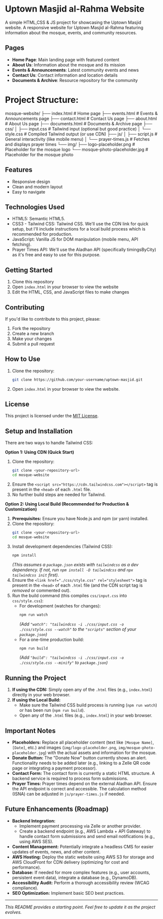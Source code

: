 # Uptown Masjid al-Rahma Website

A simple HTML,CSS & JS project for showcasing the Uptown Masjid website.
A responsive website for Uptown Masjid al-Rahma featuring information about the mosque, events, and community resources.

## Pages

- **Home Page**: Main landing page with featured content
- **About Us**: Information about the mosque and its mission
- **Events & Announcements**: Latest community events and news
- **Contact Us**: Contact information and location details
- **Documents & Archive**: Resource repository for the community


# Project Structure:

mosque-website/
├── index.html             # Home page
├── events.html            # Events & Announcements page
├── contact.html           # Contact Us page
├── about.html             # About Us page
├── documents.html         # Documents & Archive page
├── css/
│   ├── input.css          # Tailwind input (optional but good practice)
│   └── style.css          # Compiled Tailwind output (or use CDN)
├── js/
│   ├── script.js          # General interactivity (like mobile menu)
│   └── prayer-times.js    # Fetches and displays prayer times
└── img/
    ├── logo-placeholder.png # Placeholder for the mosque logo
    └── mosque-photo-placeholder.jpg # Placeholder for the mosque photo

## Features

- Responsive design
- Clean and modern layout
- Easy to navigate

## Technologies Used

- HTML5: Semantic HTML5.
- CSS3 - Tailwind CSS: Tailwind CSS. We'll use the CDN link for quick setup, but I'll include instructions for a local build process which is recommended for production.
- JavaScript: Vanilla JS for DOM manipulation (mobile menu, API fetching).
- Prayer Times API: We'll use the Aladhan API (specifically timingsByCity) as it's free and easy to use for this purpose.

## Getting Started

1. Clone this repository
2. Open `index.html` in your browser to view the website
3. Edit the HTML, CSS, and JavaScript files to make changes

## Contributing

If you'd like to contribute to this project, please:
1. Fork the repository
2. Create a new branch
3. Make your changes
4. Submit a pull request

## How to Use

1. Clone the repository:
    ```bash
    git clone https://github.com/your-username/uptown-masjid.git
    ```
2. Open `index.html` in your browser to view the website.

## License

This project is licensed under the [MIT License](LICENSE).


## Setup and Installation

There are two ways to handle Tailwind CSS:

**Option 1: Using CDN (Quick Start)**

1.  Clone the repository:
    ```bash
    git clone <your-repository-url>
    cd mosque-website
    ```
2.  Ensure the `<script src="https://cdn.tailwindcss.com"></script>` tag is present in the `<head>` of each `.html` file.
3.  No further build steps are needed for Tailwind.

**Option 2: Using Local Build (Recommended for Production & Customization)**

1.  **Prerequisites:** Ensure you have Node.js and npm (or yarn) installed.
2.  Clone the repository:
    ```bash
    git clone <your-repository-url>
    cd mosque-website
    ```
3.  Install development dependencies (Tailwind CSS):
    ```bash
    npm install
    ```
    *(This assumes a `package.json` exists with `tailwindcss` as a dev dependency. If not, run `npm install -D tailwindcss` and `npx tailwindcss init` first)*.
4.  Ensure the `<link href="./css/style.css" rel="stylesheet">` tag is present in the `<head>` of each `.html` file (and the CDN script tag is *removed* or commented out).
5.  Run the build command (this compiles `css/input.css` into `css/style.css`):
    *   For development (watches for changes):
        ```bash
        npm run watch
        ```
        *(Add `"watch": "tailwindcss -i ./css/input.css -o ./css/style.css --watch"` to the `"scripts"` section of your `package.json`)*
    *   For a one-time production build:
        ```bash
        npm run build
        ```
        *(Add `"build": "tailwindcss -i ./css/input.css -o ./css/style.css --minify"` to `package.json`)*

## Running the Project

1.  **If using the CDN:** Simply open any of the `.html` files (e.g., `index.html`) directly in your web browser.
2.  **If using the Local Build:**
    *   Make sure the Tailwind CSS build process is running (`npm run watch`) or has been run (`npm run build`).
    *   Open any of the `.html` files (e.g., `index.html`) in your web browser.

## Important Notes

*   **Placeholders:** Replace all placeholder content (text like `[Mosque Name]`, `[Date]`, etc.) and images (`img/logo-placeholder.png`, `img/mosque-photo-placeholder.jpg`) with the actual assets and information for the mosque.
*   **Donate Button:** The "Donate Now" button currently shows an alert. Functionality needs to be added later (e.g., linking to a Zelle QR code page or integrating a payment processor).
*   **Contact Form:** The contact form is currently a static HTML structure. A backend service is required to process form submissions.
*   **Prayer Times:** Prayer times depend on the external Aladhan API. Ensure the API endpoint is correct and accessible. The calculation method (ISNA) can be adjusted in `js/prayer-times.js` if needed.

## Future Enhancements (Roadmap)

*   **Backend Integration:**
    *   Implement payment processing via Zelle or another provider.
    *   Create a backend endpoint (e.g., AWS Lambda + API Gateway) to handle contact form submissions and send email notifications (e.g., using AWS SES).
*   **Content Management:** Potentially integrate a headless CMS for easier updates of events, news, and other content.
*   **AWS Hosting:** Deploy the static website using AWS S3 for storage and AWS CloudFront for CDN delivery (optimizing for cost and performance).
*   **Database:** If needed for more complex features (e.g., user accounts, persistent event data), integrate a database (e.g., DynamoDB).
*   **Accessibility Audit:** Perform a thorough accessibility review (WCAG compliance).
*   **SEO Optimization:** Implement basic SEO best practices.

---

*This README provides a starting point. Feel free to update it as the project evolves.*